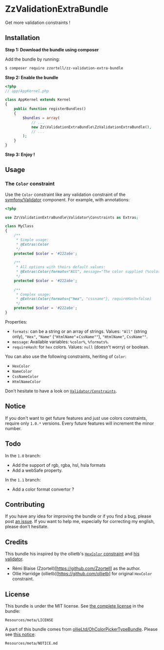 ZzValidationExtraBundle
=======================

Get more validation constraints !

Installation
------------

**Step 1: Download the bundle using composer**

Add the bundle by running:

``` bash
$ composer require zzortell/zz-validation-extra-bundle
```

**Step 2: Enable the bundle**

``` php
<?php
// app/AppKernel.php

class AppKernel extends Kernel
{
	public function registerBundles()
	{
		$bundles = array(
			// ...
            new Zz\ValidationExtraBundle\ZzValidationExtraBundle(),
			// ...
		);
	}
}
```

**Step 3: Enjoy !**

Usage
-----

### The `Color` constraint

Use the `Color` constraint like any validation constraint of the [symfony/Validator](https://github.com/symfony/Validator) component.
For example, with annotations:
``` php
<?php

use Zz\ValidationExtraBundle\Validator\Constraints as Extras;

class MyClass
{
	/**
	 * Simple usage:
	 * @Extras\Color
	 */
	protected $color = '#222a6e';
	
	/**
	 * All options with theirs default values:
	 * @Extras\Color(formats="All", message="The color supplied (%color%) is invalid (for formats: %formats%).", requireHash=true)
	 */
	protected $color = '#222a6e';
	
	/**
	 * Complex usage:
	 * @Extras\Color(formats={"hex", "cssname"}, requireHash=false)
	 */
	protected $color = '#222a6e';
}
```

Properties:
- `formats`: can be a string or an array of strings. Values: `"All"` (string only), `"Hex"`, `"Name"` (`"HtmlName"`+`CssName""`), `"HtmlName"`, `CssName""`.
- `message`: Available variables: `%color%`, `%formats%`.
- `requireHash`: for `hex` colors. Values: `null` (doesn't worry) or boolean. 

You can also use the following constraints, heriting of `Color`:
- `HexColor`
- `NameColor`
- `CssNameColor`
- `HtmlNameColor`

Don't hesitate to have a look on [`Validator/Constraints`](https://github.com/Zzortell/ZzValidationExtraBundle/tree/master/Validator/Constraints).

Notice
------

If you don't want to get future features and just use colors constraints, require only `1.0.*` versions.
Every future features will increment the minor number.

Todo
----

In the `1.0` branch:
- Add the support of rgb, rgba, hsl, hsla formats
- Add a webSafe property.

In the `1.1` branch:
- Add a color format convertor ?

Contributing
------------

If you have any idea for improving the bundle or if you find a bug, please post [an issue](https://github.com/Zzortell/ZzValidationExtraBundle/issues/new).
If you want to help me, especially for correcting my english, please don't hesitate.

Credits
-------

This bundle his inspired by the ollietb's [`HexColor` constraint](https://github.com/ollieLtd/OhColorPickerTypeBundle/blob/master/Validator/Constraints/HexColor.php) and [his validator](https://github.com/ollieLtd/OhColorPickerTypeBundle/blob/master/Validator/Constraints/HexColorValidator.php).
* Rémi Blaise (Zzortell)[https://github.com/Zzortell] as the author.
* Ollie Harridge (ollietb)[https://github.com/ollietb] for original `HexColor` constraint.

License
-------

This bundle is under the MIT license. See [the complete license](https://github.com/Zzortell/ZzValidationExtraBundle/tree/master/Resources/meta/LICENSE) in the bundle:

    Resources/meta/LICENSE

A part of this bundle comes from [ollieLtd/OhColorPickerTypeBundle](https://github.com/ollieLtd/OhColorPickerTypeBundle). Please see [this notice](https://github.com/Zzortell/ZzValidationExtraBundle/tree/master/Resources/meta/NOTICE.md):

    Resources/meta/NOTICE.md